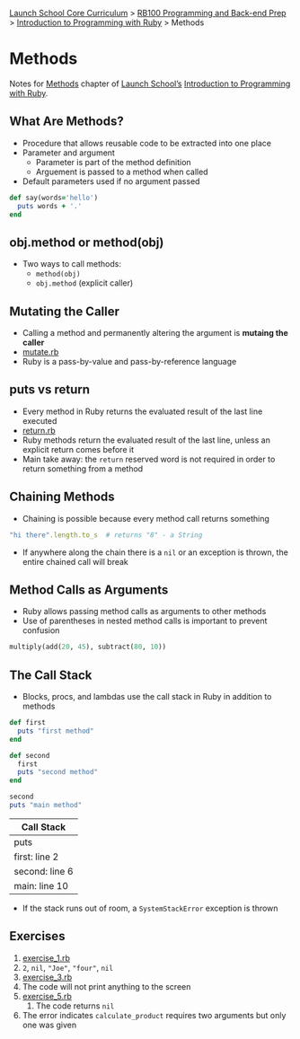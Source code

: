 [Launch School Core Curriculum](/README.md) >
[RB100 Programming and Back-end Prep](/rb100/rb100_notes.md) >
[Introduction to Programming with Ruby](/rb100/introduction_to_programming_with_ruby/introduction_to_programming_with_ruby_notes.md) >
Methods

# Methods

Notes for [Methods](https://launchschool.com/books/ruby/read/methods) chapter of [Launch School’s](https://launchschool.com) [Introduction to Programming with Ruby](https://launchschool.com/books/ruby).

## What Are Methods?
* Procedure that allows reusable code to be extracted into one place
* Parameter and argument
  * Parameter is part of the method definition
  * Arguement is passed to a method when called
* Default parameters used if no argument passed
```ruby
def say(words='hello')
  puts words + '.'
end
```
## obj.method or method(obj)
* Two ways to call methods:
  * `method(obj)`
  * `obj.method` (explicit caller)

## Mutating the Caller
* Calling a method and permanently altering the argument is **mutaing the caller**
* [mutate.rb](mutate.rb)
* Ruby is a pass-by-value and pass-by-reference language

## puts vs return
* Every method in Ruby returns the evaluated result of the last line executed
* [return.rb](return.rb)
* Ruby methods return the evaluated result of the last line, unless an explicit return comes before it
* Main take away: the `return` reserved word is not required in order to return something from a method

## Chaining Methods
* Chaining is possible because every method call returns something
```ruby
"hi there".length.to_s  # returns "8" - a String
```
* If anywhere along the chain there is a `nil` or an exception is thrown, the entire chained call will break

## Method Calls as Arguments
* Ruby allows passing method calls as arguments to other methods
* Use of parentheses in nested method calls is important to prevent confusion
```ruby
multiply(add(20, 45), subtract(80, 10))
```

## The Call Stack
* Blocks, procs, and lambdas use the call stack in Ruby in addition to methods
```ruby
def first
  puts "first method"
end

def second
  first
  puts "second method"
end

second
puts "main method"
```

| Call Stack     |
| ---            |
| puts           |
| first: line 2  |
| second: line 6 |
| main: line 10  |

* If the stack runs out of room, a `SystemStackError` exception is thrown

## Exercises
1. [exercise_1.rb](exercise_1.rb)
1. `2`, `nil`, `"Joe"`, `"four"`, `nil`
1. [exercise_3.rb](exercise_3.rb)
1. The code will not print anything to the screen
1. [exercise_5.rb](exercise_5.rb)
   1. The code returns `nil`
1. The error indicates `calculate_product` requires two arguments but only one was given

